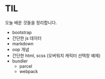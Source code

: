 # TIL
오늘 배운 것들을 정리합니다.

- bootstrap
- 간단한 js 데이터
- markdown
- oop 개념
- 간단한 html, scss (오버워치 캐릭터 선택창 예제)
- bundler
  * parcel
  * webpack
